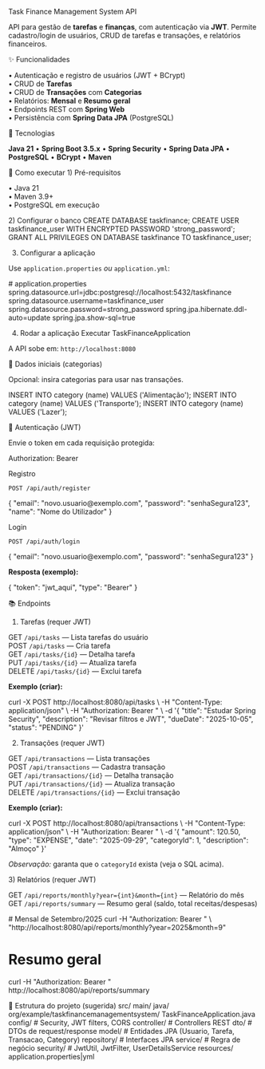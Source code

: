 Task Finance Management System API
<p>API para gestão de <strong>tarefas</strong> e <strong>finanças</strong>, com autenticação via <strong>JWT</strong>. Permite cadastro/login de usuários, CRUD de tarefas e transações, e relatórios financeiros.</p>
✨ Funcionalidades
<p>• Autenticação e registro de usuários (JWT + BCrypt)<br/> • CRUD de <strong>Tarefas</strong><br/> • CRUD de <strong>Transações</strong> com <strong>Categorias</strong><br/> • Relatórios: <strong>Mensal</strong> e <strong>Resumo geral</strong><br/> • Endpoints REST com <strong>Spring Web</strong><br/> • Persistência com <strong>Spring Data JPA</strong> (PostgreSQL)</p>
🧰 Tecnologias
<p><strong>Java 21</strong> • <strong>Spring Boot 3.5.x</strong> • <strong>Spring Security</strong> • <strong>Spring Data JPA</strong> • <strong>PostgreSQL</strong> • <strong>BCrypt</strong> • <strong>Maven</strong></p>
🚀 Como executar
1) Pré-requisitos
<p>• Java 21<br/> • Maven 3.9+<br/> • PostgreSQL em execução</p>
2) Configurar o banco
CREATE DATABASE taskfinance;
CREATE USER taskfinance_user WITH ENCRYPTED PASSWORD 'strong_password';
GRANT ALL PRIVILEGES ON DATABASE taskfinance TO taskfinance_user;

3) Configurar a aplicação
<p>Use <code>application.properties</code> <em>ou</em> <code>application.yml</code>:</p>
# application.properties
spring.datasource.url=jdbc:postgresql://localhost:5432/taskfinance
spring.datasource.username=taskfinance_user
spring.datasource.password=strong_password
spring.jpa.hibernate.ddl-auto=update
spring.jpa.show-sql=true

4) Rodar a aplicação
Executar TaskFinanceApplication

<p>A API sobe em: <code>http://localhost:8080</code></p>
🧪 Dados iniciais (categorias)
<p>Opcional: insira categorias para usar nas transações.</p>
INSERT INTO category (name) VALUES ('Alimentação');
INSERT INTO category (name) VALUES ('Transporte');
INSERT INTO category (name) VALUES ('Lazer');

🔐 Autenticação (JWT)
<p>Envie o token em cada requisição protegida:</p>
Authorization: Bearer <seu_token_jwt>

Registro
<p><code>POST /api/auth/register</code></p>
{
  "email": "novo.usuario@exemplo.com",
  "password": "senhaSegura123",
  "name": "Nome do Utilizador"
}

Login
<p><code>POST /api/auth/login</code></p>
{
  "email": "novo.usuario@exemplo.com",
  "password": "senhaSegura123"
}

<p><strong>Resposta (exemplo):</strong></p>
{
  "token": "jwt_aqui",
  "type": "Bearer"
}

📚 Endpoints
1) Tarefas (requer JWT)
<p> GET <code>/api/tasks</code> — Lista tarefas do usuário<br/> POST <code>/api/tasks</code> — Cria tarefa<br/> GET <code>/api/tasks/{id}</code> — Detalha tarefa<br/> PUT <code>/api/tasks/{id}</code> — Atualiza tarefa<br/> DELETE <code>/api/tasks/{id}</code> — Exclui tarefa </p> <p><strong>Exemplo (criar):</strong></p>
curl -X POST http://localhost:8080/api/tasks \
  -H "Content-Type: application/json" \
  -H "Authorization: Bearer <TOKEN>" \
  -d '{
    "title": "Estudar Spring Security",
    "description": "Revisar filtros e JWT",
    "dueDate": "2025-10-05",
    "status": "PENDING"
  }'

2) Transações (requer JWT)
<p> GET <code>/api/transactions</code> — Lista transações<br/> POST <code>/api/transactions</code> — Cadastra transação<br/> GET <code>/api/transactions/{id}</code> — Detalha transação<br/> PUT <code>/api/transactions/{id}</code> — Atualiza transação<br/> DELETE <code>/api/transactions/{id}</code> — Exclui transação </p> <p><strong>Exemplo (criar):</strong></p>
curl -X POST http://localhost:8080/api/transactions \
  -H "Content-Type: application/json" \
  -H "Authorization: Bearer <TOKEN>" \
  -d '{
    "amount": 120.50,
    "type": "EXPENSE",
    "date": "2025-09-29",
    "categoryId": 1,
    "description": "Almoço"
  }'

<p><em>Observação:</em> garanta que o <code>categoryId</code> exista (veja o SQL acima).</p>
3) Relatórios (requer JWT)
<p> GET <code>/api/reports/monthly?year={int}&month={int}</code> — Relatório do mês<br/> GET <code>/api/reports/summary</code> — Resumo geral (saldo, total receitas/despesas) </p>
# Mensal de Setembro/2025
curl -H "Authorization: Bearer <TOKEN>" \
  "http://localhost:8080/api/reports/monthly?year=2025&month=9"

# Resumo geral
curl -H "Authorization: Bearer <TOKEN>" \
  http://localhost:8080/api/reports/summary

🧱 Estrutura do projeto (sugerida)
src/
  main/
    java/
      org/example/taskfinancemanagementsystem/
        TaskFinanceApplication.java
        config/          # Security, JWT filters, CORS
        controller/      # Controllers REST
        dto/             # DTOs de request/response
        model/           # Entidades JPA (Usuario, Tarefa, Transacao, Category)
        repository/      # Interfaces JPA
        service/         # Regra de negócio
        security/        # JwtUtil, JwtFilter, UserDetailsService
    resources/
      application.properties|yml

